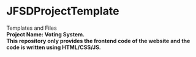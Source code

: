 # JFSDProjectTemplate
Templates and Files <br>
**Project Name: Voting System.** <br>
**This repository only provides the frontend code of the website and the code is written using HTML/CSS/JS.**


